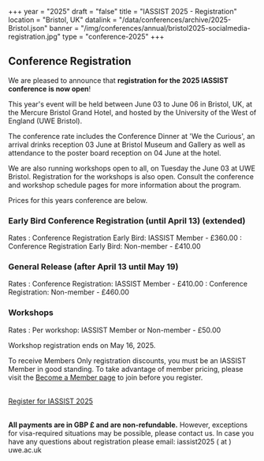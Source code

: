 +++
year = "2025"
draft = "false"
title = "IASSIST 2025 - Registration"
location = "Bristol, UK"
datalink = "/data/conferences/archive/2025-Bristol.json"
banner = "/img/conferences/annual/bristol2025-socialmedia-registration.jpg"
type = "conference-2025"
+++
## Conference Registration

We are pleased to announce that **registration for the 2025 IASSIST conference is now open**!

This year's event will be held between June 03 to June 06 in Bristol, UK, at the Mercure Bristol Grand Hotel, and hosted by the University of the West of England (UWE Bristol).

The conference rate includes the Conference Dinner at 'We the Curious', an arrival drinks reception 03 June at Bristol Museum and Gallery  as well as attendance to the poster board reception on 04 June at the hotel. 

We are also running workshops open to all, on Tuesday the June 03 at UWE Bristol. Registration for the workshops is also open. Consult the conference and workshop schedule pages for more information about the program.

Prices for this years conference are below.

### Early Bird Conference Registration (until April 13) (extended)

Rates
: Conference Registration Early Bird: IASSIST Member - £360.00
: Conference Registration Early Bird: Non-member - £410.00

### General Release (after April 13 until May 19)

Rates
: Conference Registration: IASSIST Member - £410.00
: Conference Registration: Non-member - £460.00

### Workshops

Rates
: Per workshop: IASSIST Member or Non-member - £50.00

Workshop registration ends on May 16, 2025.

To receive Members Only registration discounts, you must be an IASSIST Member in good standing. To take advantage of member pricing, please visit the [Become a Member page](/about/become-a-member/) to join before you register. 

<br />
  <a class="btn btn-template-main" href="https://store.uwe.ac.uk/conferences-and-events/research-business-and-innovation/iassist/iassist-international-association-for-social-science-information-service-and-technology" target="_blank" >Register for IASSIST 2025 <span class="fas fa-external-link-alt"></span></a>
<br /><br />

**All payments are in GBP £ and are non-refundable.** However, exceptions for visa-required situations may be possible, please contact us. In case you have any questions about registration please email: iassist2025 ( at ) uwe.ac.uk